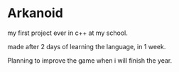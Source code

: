 # Arkanoid
my first project ever in c++ at my school.

made after 2 days of learning the language, in 1 week.

Planning to improve the game when i will finish the year.

